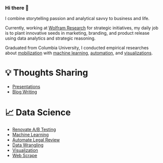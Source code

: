 ### Hi there 🤗 

I combine storytelling passion and analytical savvy to business and life.

Currently, working at [Wolfram Research](https://www.wolfram.com/) for strategic initiatives, my daily job is to plant innovative seeds in marketing, branding, and product release using data analytics and strategic reasoning.

Graduated from Columbia University, I conducted empirical researches about [mobilization](https://github.com/YiAlpha/meta-learner) with [machine learning](https://github.com/YiAlpha/machine-learning-python), [automation](https://yialpha.github.io/auto-law-review), and [visualizations](https://yialpha.github.io/data-visualization-r).

# 💡 Thoughts Sharing
- [Presentations](https://yialpha.github.io/sharing-deck/)
- [Blog Writing](https://yidatadive.com/)

# 📈 Data Science
- [Renovate A/B Testing](https://github.com/YiAlpha/meta-learner)
- [Machine Learning](https://yialpha.github.io/machine-learning-python)
- [Automate Legal Review](https://yialpha.github.io/auto-law-review)
- [Data Wrangling](https://yialpha.github.io/data-wrangling-r)
- [Visualization](https://yialpha.github.io/data-visualization-r)
- [Web Scrape](https://yialpha.github.io/web-scrape-workshop/)




